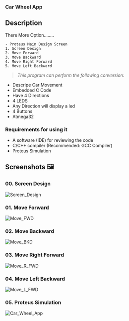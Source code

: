 ### Car Wheel App


## Description

There More Option........
   

	- Proteus Main Design Screen    
	1. Screen Design      
	2. Move Forward
	3. Move Backward         
	4. Move Right Forward       
	5. Move Left Backward      
	            
> _This program can perform the following conversion:_

- Descripe Car Movement
- Embedded C Code
- Have 4 Directions 
- 4 LEDS
- Any Direction will display a led
- 4 Buttons
- Atmega32

### Requirements for using it

- A software (IDE) for reviewing the code
- C/C++ compiler (Recommended: GCC Compiler)
- Proteus Simulation

## Screenshots 🖼️

### 00. Screen Design
![Screen_Design](https://github.com/Uliwazeer/Car_Wheel_App/assets/84068430/64fe0607-4e7d-4163-a287-05046a96d502)


### 01. Move Forward
![Move_FWD](https://github.com/Uliwazeer/Car_Wheel_App/assets/84068430/b7ce5a43-bb13-4455-99c4-429b6f36a23b)


### 02. Move Backward
![Move_BKD](https://github.com/Uliwazeer/Car_Wheel_App/assets/84068430/46555e83-3950-49df-b258-b341cbed48cb)


### 03. Move Right Forward
![Move_R_FWD](https://github.com/Uliwazeer/Car_Wheel_App/assets/84068430/7e90ff47-d124-4f21-accf-3d1054fb62e9)


### 04. Move Left Backward 
![Move_L_FWD](https://github.com/Uliwazeer/Car_Wheel_App/assets/84068430/4510f5f4-f48d-44e4-9720-418e0865a618)

	
### 05. Proteus Simulation 
![Car_Wheel_App](https://github.com/Uliwazeer/Car_Wheel_App/assets/84068430/cca79376-73bf-4561-90f3-41f79dac29af)

